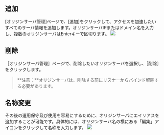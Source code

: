 ## 追加
[オリジンサーバ管理]ページで、[追加]をクリックして、アクセスを加速したいすべてのサーバ情報を追加します。オリジンサーバIPまたはドメイン名を入力し、複数のオリジンサーバはEnterキーで区切ります。
![](https://main.qcloudimg.com/raw/2f7d6d31ab4d850aa2973f80eed9d900.png)

## 削除 
［オリジンサーバ管理］ページで、削除したいオリジンサーバを選択し、［削除］をクリックします。
>**注意：**オリジンサーバは、削除する前にリスナーからバインド解除する必要があります。

## 名称変更
その後の運用保守及び使用を容易にするために、オリジンサーバにエイリアスを追加することが可能です。具体的には、オリジンサーバ名の横にある「編集」アイコンをクリックして名称を入力します。
![](https://main.qcloudimg.com/raw/60ba03f62d4acfad347d992c49d5bac5.png)
